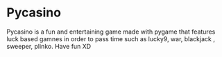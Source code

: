 # Pycasino
Pycasino is a fun and entertaining game made with pygame that features luck based gamnes in order to pass time such as lucky9, war, blackjack , sweeper, plinko.
Have fun XD


